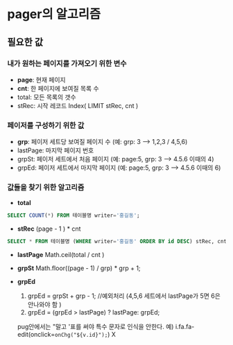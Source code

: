 # pager의 알고리즘

## 필요한 값 
### 내가 원하는 페이지를 가져오기 위한 변수
- **page**: 현재 페이지
- **cnt**: 한 페이지에 보여질 목록 수
- total: 모든 목록의 갯수
- stRec: 시작 레코드 Index( LIMIT stRec, cnt )

### 페이저를 구성하기 위한 값
- **grp**: 페이저 세트당 보여질 페이지 수 (예: grp: 3 --> 1,2,3 / 4,5,6)
- lastPage: 마지막 페이지 번호
- grpSt: 페이저 세트에서 처음 페이지 (예: page:5, grp: 3 --> 4.5.6 이때의 4)
- grpEd: 페이저 세트에서 마지막 페이지 (예: page:5, grp: 3 --> 4.5.6 이때의 6)

### 값들을 찾기 위한 알고리즘 
- **total**
```sql
SELECT COUNT(*) FROM 테이블명 writer='홍길동';
```

- **stRec** (page - 1 ) * cnt
```sql
SELECT * FROM 테이블명 (WHERE writer='홍길동' ORDER BY id DESC) stRec, cnt;
```

- **lastPage** Math.ceil(total / cnt )

- **grpSt** Math.floor((page -  1) / grp) * grp + 1;

- **grpEd** 
	1. grpEd = grpSt + grp - 1; //예외처리 (4,5,6 세트에서 lastPage가 5면 6은 안나와야 함 )
	2. grpEd = (grpEd > lastPage) ? lastPage: grpEd;

	pug안에서는 "말고 '표를 써야 특수 문자로 인식을 안한다. 예) 					i.fa.fa-edit(onclick=`onChg("${v.id}");`)	X